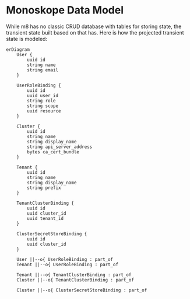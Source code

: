 # Monoskope Data Model

While m8 has no classic CRUD database with tables for storing state, the transient state built based on that has.
Here is how the projected transient state is modeled:


```mermaid
erDiagram
    User {
        uuid id
        string name
        string email
    }

    UserRoleBinding {
        uuid id
        uuid user_id
        string role
        string scope
        uuid resource
    }

    Cluster {
        uuid id
        string name
        string display_name
        string api_server_address
        bytes ca_cert_bundle
    }

    Tenant {
        uuid id
        string name
        string display_name
        string prefix
    }

    TenantClusterBinding {
        uuid id
        uuid cluster_id
        uuid tenant_id
    }

    ClusterSecretStoreBinding {
        uuid id
        uuid cluster_id
    }

    User ||--o{ UserRoleBinding : part_of
    Tenant ||--o{ UserRoleBinding : part_of

    Tenant ||--o{ TenantClusterBinding : part_of
    Cluster ||--o{ TenantClusterBinding : part_of

    Cluster ||--o{ ClusterSecretStoreBinding : part_of
```
